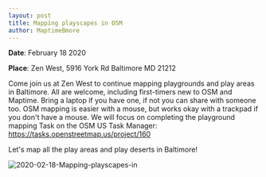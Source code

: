 ```yaml
---
layout: post
title: Mapping playscapes in OSM
author: MaptimeBmore
---
```

**Date**: February 18 2020

**Place**: Zen West, 5916 York Rd Baltimore MD 21212

Come join us at Zen West to continue mapping playgrounds and play areas in Baltimore. All are welcome, including first-timers new to OSM and Maptime. Bring a laptop if you have one, if not you can share with someone too. OSM mapping is easier with a mouse, but works okay with a trackpad if you don't have a mouse. We will focus on completing the playground mapping Task on the OSM US Task Manager: https://tasks.openstreetmap.us/project/160

Let's map all the play areas and play deserts in Baltimore!


![2020-02-18-Mapping-playscapes-in]({{site.baseurl}}\img\2020-02-18-Mapping-playscapes-in.jpg)
